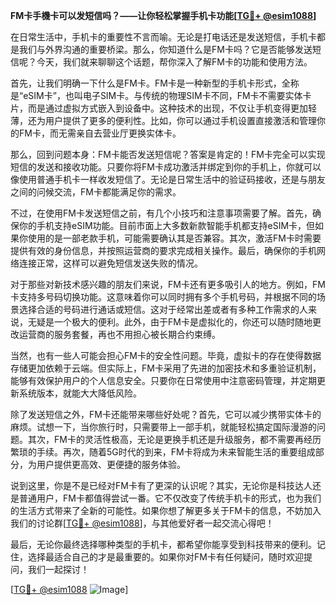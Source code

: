 **FM卡手機卡可以发短信吗？——让你轻松掌握手机卡功能[[TG💪+ @esim1088](https://t.me/s/esim1088)]**

在日常生活中，手机卡的重要性不言而喻。无论是打电话还是发送短信，手机卡都是我们与外界沟通的重要桥梁。那么，你知道什么是FM卡吗？它是否能够发送短信呢？今天，我们就来聊聊这个话题，帮你深入了解FM卡的功能和使用方法。

首先，让我们明确一下什么是FM卡。FM卡是一种新型的手机卡形式，全称是“eSIM卡”，也叫电子SIM卡。与传统的物理SIM卡不同，FM卡不需要实体卡片，而是通过虚拟方式嵌入到设备中。这种技术的出现，不仅让手机变得更加轻薄，还为用户提供了更多的便利性。比如，你可以通过手机设置直接激活和管理你的FM卡，而无需亲自去营业厅更换实体卡。

那么，回到问题本身：FM卡能否发送短信呢？答案是肯定的！FM卡完全可以实现短信的发送和接收功能。只要你将FM卡成功激活并绑定到你的手机上，你就可以像使用普通手机卡一样收发短信了。无论是日常生活中的验证码接收，还是与朋友之间的问候交流，FM卡都能满足你的需求。

不过，在使用FM卡发送短信之前，有几个小技巧和注意事项需要了解。首先，确保你的手机支持eSIM功能。目前市面上大多数新款智能手机都支持eSIM卡，但如果你使用的是一部老款手机，可能需要确认其是否兼容。其次，激活FM卡时需要提供有效的身份信息，并按照运营商的要求完成相关操作。最后，确保你的手机网络连接正常，这样可以避免短信发送失败的情况。

对于那些对新技术感兴趣的朋友们来说，FM卡还有更多吸引人的地方。例如，FM卡支持多号码切换功能。这意味着你可以同时拥有多个手机号码，并根据不同的场景选择合适的号码进行通话或短信。这对于经常出差或者有多种工作需求的人来说，无疑是一个极大的便利。此外，由于FM卡是虚拟化的，你还可以随时随地更改运营商的服务套餐，再也不用担心被长期合约束缚。

当然，也有一些人可能会担心FM卡的安全性问题。毕竟，虚拟卡的存在使得数据存储更加依赖于云端。但实际上，FM卡采用了先进的加密技术和多重验证机制，能够有效保护用户的个人信息安全。只要你在日常使用中注意密码管理，并定期更新系统版本，就能大大降低风险。

除了发送短信之外，FM卡还能带来哪些好处呢？首先，它可以减少携带实体卡的麻烦。试想一下，当你旅行时，只需要带上一部手机，就能轻松搞定国际漫游的问题。其次，FM卡的灵活性极高，无论是更换手机还是升级服务，都不需要再经历繁琐的手续。再次，随着5G时代的到来，FM卡将成为未来智能生活的重要组成部分，为用户提供更高效、更便捷的服务体验。

说到这里，你是不是已经对FM卡有了更深的认识呢？其实，无论你是科技达人还是普通用户，FM卡都值得尝试一番。它不仅改变了传统手机卡的形式，也为我们的生活方式带来了全新的可能性。如果你想了解更多关于FM卡的信息，不妨加入我们的讨论群[[TG💪+ @esim1088](https://t.me/s/esim1088)]，与其他爱好者一起交流心得吧！

最后，无论你最终选择哪种类型的手机卡，都希望你能享受到科技带来的便利。记住，选择最适合自己的才是最重要的。如果你对FM卡有任何疑问，随时欢迎提问，我们一起探讨！

[[TG💪+ @esim1088](https://t.me/s/esim1088) ![Image](https://i.postimg.cc/4NQfJmqS/Snipaste-2025-05-13-00-14-12.png)]